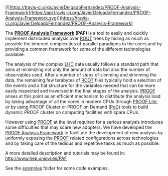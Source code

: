 [![https://travis-ci.org/JavierDelgadoFernandez/PROOF-Analysis-Framework](https://api.travis-ci.org/JavierDelgadoFernandez/PROOF-Analysis-Framework.svg)](https://travis-ci.org/JavierDelgadoFernandez/PROOF-Analysis-Framework)


The **[PROOF Analysis Framework]** **(PAF)** is a tool to easily and quickly implement distributed analysis over [ROOT] trees by hiding as much as possible the inherent complexities of parallel paradigms to the users and by providing a common framework for some of the different technologies available.

The analysis of the complex [LHC] data usually follows a standard path that aims at minimizing not only the amount of data but also the number of observables used. After a number of steps of slimming and skimming the data, the remaining few terabytes of [ROOT] files typically hold a selection of the events and a flat structure for the variables needed that can be more easily inspected and traversed in the final stages of the analysis. [PROOF] arises at this point as an efficient mechanism to distribute the analysis load by taking advantage of all the cores in modern CPUs through [PROOF Lite], or by using PROOF Cluster or PROOF on Demand ([PoD]) tools to build dynamic PROOF cluster on computing facilities with spare CPUs.

However using [PROOF] at the level required for a serious analysis introduces some difficulties that may scare new adopters. We have developed the [PROOF Analysis Framework] to facilitate the development of new analysis by uniformly exposing the [PROOF] related configurations across technologies and by taking care of the tedious and repetitive tasks as much as possible.

A more detailed description and tutorials may be found in: http://www.hep.uniovi.es/PAF

See the [examples](examples) folder for some code examples.

[PROOF Analysis Framework]: http://www.hep.uniovi.es/PAF
[LHC]: http://lhc.cern.ch
[ROOT]: http://root.cern.ch/
[PROOF]: https://root.cern.ch/drupal/content/proof
[PROOF Lite]: https://root.cern.ch/drupal/content/proof-multicore-desktop-laptop-proof-lite
[PoD]: http://pod.gsi.de/
